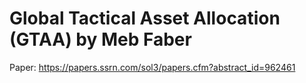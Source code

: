 # Global Tactical Asset Allocation (GTAA) by Meb Faber

Paper: https://papers.ssrn.com/sol3/papers.cfm?abstract_id=962461

